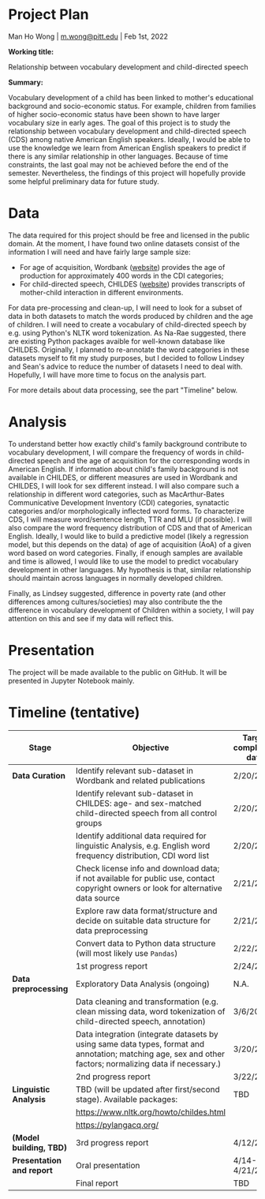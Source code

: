 # Project Plan

Man Ho Wong | m.wong@pitt.edu | Feb 1st, 2022

**Working title:**

Relationship between vocabulary development and child-directed speech

**Summary:**

Vocabulary development of a child has been linked to mother's educational background and socio-economic status. For example, children from families of higher socio-economic status have been shown to have larger vocabulary size in early ages. The goal of this project is to study the relationship between vocabulary development and child-directed speech (CDS) among native American English speakers. Ideally, I would be able to use the knowledge we learn from American English speakers to predict if there is any similar relationship in other languages. Because of time constraints, the last goal may not be achieved before the end of the semester. Nevertheless, the findings of this project will hopefully provide some helpful preliminary data for future study.

# Data

The data required for this project should be free and licensed in the public domain. At the moment, I have found two online datasets consist of the information I will need and have fairly large sample size:
- For age of acquisition, Wordbank ([website](http://wordbank.stanford.edu/)) provides the age of production for approximately 400 words in the CDI categories;
- For child-directed speech, CHILDES ([website](https://childes.talkbank.org/)) provides transcripts of mother-child interaction in different environments.

For data pre-processing and clean-up, I will need to look for a subset of data in both datasets to match the words produced by children and the age of children. I will need to create a vocabulary of child-directed speech by e.g. using Python's NLTK word tokenization. As Na-Rae suggested, there are existing Python packages avaible for well-known database like CHILDES. Originally, I planned to re-annotate the word categories in these datasets myself to fit my study purposes, but I decided to follow Lindsey and Sean's advice to reduce the number of datasets I need to deal with. Hopefully, I will have more time to focus on the analysis part.

For more details about data processing, see the part "Timeline" below.

# Analysis

To understand better how exactly child's family background contribute to vocabulary development, I will compare the frequency of words in child-directed speech and the age of acquisition for the corresponding words in American English. If information about child's family background is not available in CHILDES, or different measures are used in Wordbank and CHILDES, I will look for sex different instead. I will also compare such a relationship in different word categories, such as MacArthur-Bates Communicative Development Inventory (CDI) categories, synatactic categories and/or morphologically inflected word forms. To characterize CDS, I will measure word/sentence length, TTR and MLU (if possible). I will also compare the word frequency distribution of CDS and that of American English. Ideally, I would like to build a predictive model (likely a regression model, but this depends on the data) of age of acquisition (AoA) of a given word based on word categories. Finally, if enough samples are available and time is allowed, I would like to use the model to predict vocabulary development in other languages. My hypothesis is that, similar relationship should maintain across languages in normally developed children.

Finally, as Lindsey suggested, difference in poverty rate (and other differences among cultures/societies) may also contribute the the difference in vocabulary development of Children within a society, I will pay attention on this and see if my data will reflect this. 

# Presentation

The project will be made available to the public on GitHub. It will be presented in Jupyter Notebook mainly.

# Timeline (tentative)

| Stage | Objective | Target completion date |
|---|---|---|
| **Data Curation** | Identify relevant sub-dataset in Wordbank and related publications | 2/20/2022 |
|  | Identify relevant sub-dataset in CHILDES: age- and sex-matched  child-directed speech from all control groups | 2/20/2022 |
|  | Identify additional data required for linguistic Analysis,  e.g. English word frequency distribution, CDI word list | 2/20/2022 |
|  | Check license info and download data; if not available for public use,  contact copyright owners or look for alternative data source | 2/21/2022 |
|  | Explore raw data format/structure and decide on suitable  data structure for data preprocessing | 2/21/2022 |
|  | Convert data to Python data structure (will most likely use `Pandas`) | 2/22/2022 |
|  | 1st progress report | 2/24/2022 |
| **Data preprocessing** | Exploratory Data Analysis (ongoing) | N.A. |
|  | Data cleaning and transformation (e.g. clean missing data,  word tokenization of child-directed speech, annotation) | 3/6/2022 |
|  | Data integration (integrate datasets by using same data types,  format and annotation; matching age, sex and other factors;  normalizing data if necessary.) | 3/20/2022 |
|  | 2nd progress report | 3/22/2022 |
| **Linguistic Analysis** | TBD (will be updated after first/second stage). Available packages: | TBD |
|  | https://www.nltk.org/howto/childes.html |  |
|  | https://pylangacq.org/ |  |
| **(Model building, TBD)** | 3rd progress report | 4/12/2022 |
| **Presentation and report** | Oral presentation | 4/14-4/21/2022   |
|  | Final report | TBD |
